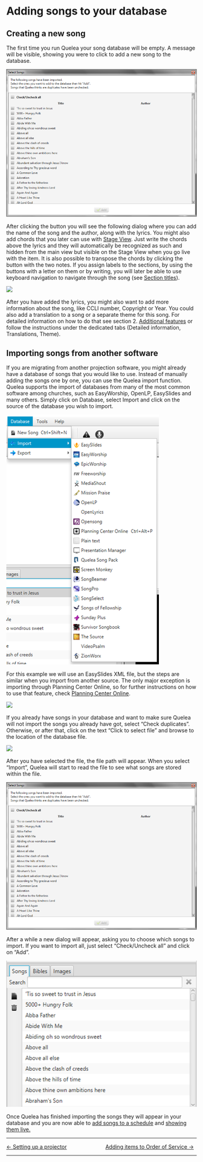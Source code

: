 # Adding songs to your database

## Creating a new song

The first time you run Quelea your song database will be empty. A
message will be visible, showing you were to click to add a new song to
the database.

![](Select-Songs-Checklist.png)

After clicking the button you will see the following dialog where you
can add the name of the song and the author, along with the lyrics. You
might also add chords that you later can use with [Stage
View](Stage_View "Stage View"). Just write the chords above the lyrics and they will automatically be recognized as such and hidden from the main view but visible on the Stage View when you go live with the item. It is also possible to transpose the
chords by clicking the button with the two notes. If you assign labels
to the sections, by using the buttons with a letter on them or by
writing, you will later be able to use keyboard navigation to navigate
through the song (see [Section titles](Section_titles "Section titles")).

![](Quelea_manual-e-010.png)

After you have added the lyrics, you might also want to add more
information about the song, like CCLI number, Copyright or Year. You
could also add a translation to a song or a separate theme for this
song. For detailed information on how to do that see section 2.
[Additional features](Additional_features "Additional features") or follow the
instructions under the dedicated tabs (Detailed information,
Translations, Theme).

## Importing songs from another software

If you are migrating from another projection software, you might already
have a database of songs that you would like to use. Instead of manually
adding the songs one by one, you can use the Quelea import function.
Quelea supports the import of databases from many of the most common
software among churches, such as EasyWorship, OpenLP, EasySlides and
many others. Simply click on Database, select Import and click on the
source of the database you wish to import.

![](Database-Import.png)

For this example we will use an EasySlides XML file, but the steps are
similar when you import from another source. The only major exception is
importing through Planning Center Online, so for further instructions on
how to use that feature, check [Planning Center
Online](Planning_Center_Online "Planning Center Online").

![](Quelea_manual-e-012.png)

If you already have songs in your database and want to make sure Quelea
will not import the songs you already have got, select “Check
duplicates”. Otherwise, or after that, click on the text “Click to
select file” and browse to the location of the database file.

![](Quelea_manual-e-013.png)

After you have selected the file, the file path will appear. When you
select “Import”, Quelea will start to read the file to see what songs
are stored within the file.

![](Select-Songs-Checklist.png)

After a while a new dialog will appear, asking you to choose which songs
to import. If you want to import all, just select “Check/Uncheck all”
and click on “Add”.

![](Song_List.png)

Once Quelea has finished importing the songs they will appear in your
database and you are now able to [add songs to a
schedule](Adding_items_to_Order_of_Service#adding-a-song "Adding items to Order of Service") and
[showing them live.](Showing_something_live "Showing something live")

-----



[← Setting up a projector](Setting_up_a_projector "Setting up a projector")
&nbsp;&nbsp;&nbsp;&nbsp;&nbsp;&nbsp;&nbsp;&nbsp;&nbsp;&nbsp;&nbsp;&nbsp;&nbsp;&nbsp;&nbsp;&nbsp;&nbsp;&nbsp;&nbsp;&nbsp;&nbsp;&nbsp;&nbsp;&nbsp; [Adding items to Order of Service
→](Adding_items_to_Order_of_Service "Adding items to Order of Service")

---
